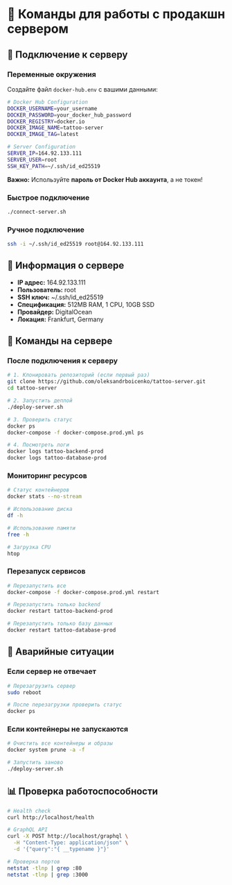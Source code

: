 # 🚀 Команды для работы с продакшн сервером

## 🔐 Подключение к серверу

### Переменные окружения

Создайте файл `docker-hub.env` с вашими данными:

```bash
# Docker Hub Configuration
DOCKER_USERNAME=your_username
DOCKER_PASSWORD=your_docker_hub_password
DOCKER_REGISTRY=docker.io
DOCKER_IMAGE_NAME=tattoo-server
DOCKER_IMAGE_TAG=latest

# Server Configuration
SERVER_IP=164.92.133.111
SERVER_USER=root
SSH_KEY_PATH=~/.ssh/id_ed25519
```

**Важно:** Используйте **пароль от Docker Hub аккаунта**, а не токен!

### Быстрое подключение

```bash
./connect-server.sh
```

### Ручное подключение

```bash
ssh -i ~/.ssh/id_ed25519 root@164.92.133.111
```

## 📍 Информация о сервере

- **IP адрес:** 164.92.133.111
- **Пользователь:** root
- **SSH ключ:** ~/.ssh/id_ed25519
- **Спецификация:** 512MB RAM, 1 CPU, 10GB SSD
- **Провайдер:** DigitalOcean
- **Локация:** Frankfurt, Germany

## 🐳 Команды на сервере

### После подключения к серверу

```bash
# 1. Клонировать репозиторий (если первый раз)
git clone https://github.com/oleksandrboicenko/tattoo-server.git
cd tattoo-server

# 2. Запустить деплой
./deploy-server.sh

# 3. Проверить статус
docker ps
docker-compose -f docker-compose.prod.yml ps

# 4. Посмотреть логи
docker logs tattoo-backend-prod
docker logs tattoo-database-prod
```

### Мониторинг ресурсов

```bash
# Статус контейнеров
docker stats --no-stream

# Использование диска
df -h

# Использование памяти
free -h

# Загрузка CPU
htop
```

### Перезапуск сервисов

```bash
# Перезапустить все
docker-compose -f docker-compose.prod.yml restart

# Перезапустить только backend
docker restart tattoo-backend-prod

# Перезапустить только базу данных
docker restart tattoo-database-prod
```

## 🚨 Аварийные ситуации

### Если сервер не отвечает

```bash
# Перезагрузить сервер
sudo reboot

# После перезагрузки проверить статус
docker ps
```

### Если контейнеры не запускаются

```bash
# Очистить все контейнеры и образы
docker system prune -a -f

# Запустить заново
./deploy-server.sh
```

## 📊 Проверка работоспособности

```bash
# Health check
curl http://localhost/health

# GraphQL API
curl -X POST http://localhost/graphql \
  -H "Content-Type: application/json" \
  -d '{"query":"{ __typename }"}'

# Проверка портов
netstat -tlnp | grep :80
netstat -tlnp | grep :3000
```
